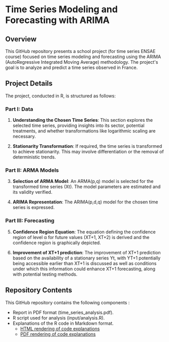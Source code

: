 # Time Series Modeling and Forecasting with ARIMA

## Overview
This GitHub repository presents a school project (for time series ENSAE course) focused on time series modeling and forecasting using the ARIMA (AutoRegressive Integrated Moving Average) methodology. The project's goal is to analyze and predict a time series observed in France. 

## Project Details
The project, conducted in R, is structured as follows:

### Part I: Data
1. **Understanding the Chosen Time Series**: This section explores the selected time series, providing insights into its sector, potential treatments, and whether transformations like logarithmic scaling are necessary.

2. **Stationarity Transformation**: If required, the time series is transformed to achieve stationarity. This may involve differentiation or the removal of deterministic trends.

### Part II: ARMA Models
3. **Selection of ARMA Model**: An ARMA(p,q) model is selected for the transformed time series (Xt). The model parameters are estimated and its validity verified.

4. **ARIMA Representation**: The ARIMA(p,d,q) model for the chosen time series is expressed.

### Part III: Forecasting
5. **Confidence Region Equation**: The equation defining the confidence region of level α for future values (XT+1, XT+2) is derived and the confidence region is graphically depicted.

9. **Improvement of XT+1 prediction**: The improvement of XT+1 prediction based on the availability of a stationary series Yt, with YT+1 potentially being accessible earlier than XT+1 is discussed as well as conditions under which this information could enhance XT+1 forecasting, along with potential testing methods.

## Repository Contents
This GitHub repository contains the following components :

- Report in PDF format (time_series_analysis.pdf).
- R script used for analysis (input/analysis.R).
- Explanations of the R code in Markdown format.
  - [HTML rendering of code explanations](./code_explanation/code_md.html)
  - [PDF rendering of code explanations](./code_explanation/code_md.pdf)
